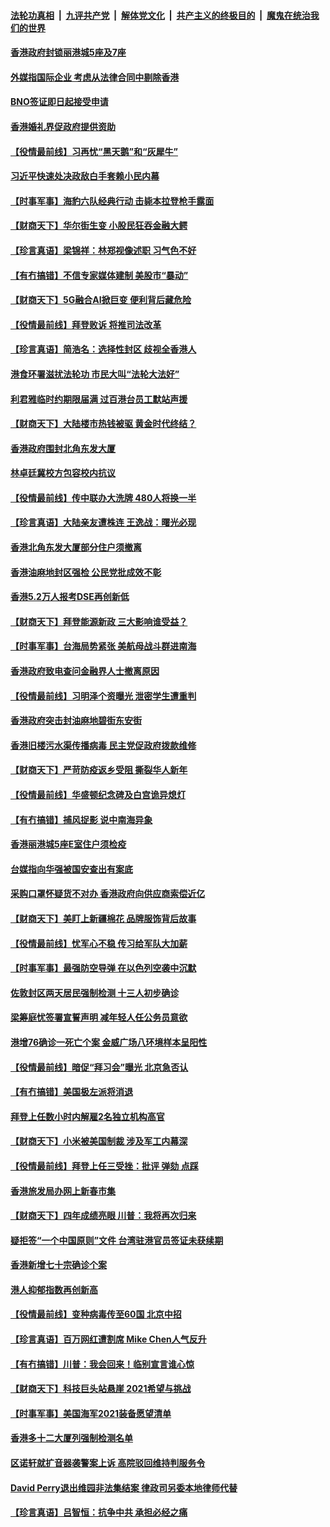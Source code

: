 

####  [法轮功真相](../../../../basic/blob/master/README.md?t=02011931) &nbsp;|&nbsp; [九评共产党](../../../../9ping.md/blob/master/README.md?t=02011931) &nbsp;|&nbsp; [解体党文化](../../../../jtdwh.md/blob/master/README.md?t=02011931)  &nbsp;|&nbsp; [共产主义的终极目的](../../../../gczydzjmd.md/blob/master/README.md?t=02011931) &nbsp;|&nbsp; [魔鬼在统治我们的世界](../../../../mgztzwmdsj.md/blob/master/README.md?t=02011931) 

#### [香港政府封锁丽港城5座及7座](../pages/nsc415/n12724530.md?t=02011931) 

#### [外媒指国际企业 考虑从法律合同中剔除香港](../pages/nsc415/n12724520.md?t=02011931) 

#### [BNO签证即日起接受申请](../pages/nsc415/n12724514.md?t=02011931) 

#### [香港婚礼界促政府提供资助](../pages/nsc415/n12724507.md?t=02011931) 

#### [【役情最前线】习再忧“黑天鹅”和“灰犀牛”](../pages/nsc415/n12724141.md?t=02011931) 

#### [习近平快速处决政敌白手套赖小民内幕](../pages/nsc415/n12723240.md?t=02011931) 

#### [【时事军事】海豹六队经典行动 击毙本拉登枪手露面](../pages/nsc415/n12721913.md?t=02011931) 

#### [【财商天下】华尔街生变 小股民狂吞金融大鳄](../pages/nsc415/n12722922.md?t=02011931) 

#### [【珍言真语】梁锦祥：林郑视像述职 习气色不好](../pages/nsc415/n12722613.md?t=02011931) 

#### [【有冇搞错】不信专家媒体建制 美股市“暴动”](../pages/nsc415/n12721860.md?t=02011931) 

#### [【财商天下】5G融合AI掀巨变 便利背后藏危险](../pages/nsc415/n12721768.md?t=02011931) 

#### [【役情最前线】拜登败诉 将推司法改革](../pages/nsc415/n12721717.md?t=02011931) 

#### [【珍言真语】简浩名：选择性封区 歧视全香港人](../pages/nsc415/n12720890.md?t=02011931) 

#### [港食环署滋扰法轮功 市民大叫“法轮大法好”](../pages/nsc415/n12720374.md?t=02011931) 

#### [利君雅临时约期限届满 过百港台员工默站声援](../pages/nsc415/n12719263.md?t=02011931) 

#### [【财商天下】大陆楼市热钱被驱 黄金时代终结？](../pages/nsc415/n12718641.md?t=02011931) 

#### [香港政府围封北角东发大厦](../pages/nsc415/n12719194.md?t=02011931) 

#### [林卓廷冀校方包容校内抗议](../pages/nsc415/n12719233.md?t=02011931) 

#### [【役情最前线】传中联办大洗牌 480人将换一半](../pages/nsc415/n12718726.md?t=02011931) 

#### [【珍言真语】大陆亲友遭株连 王逸战：曙光必现](../pages/nsc415/n12716805.md?t=02011931) 

#### [香港北角东发大厦部分住户须撤离](../pages/nsc415/n12716787.md?t=02011931) 

#### [香港油麻地封区强检 公民党批成效不彰](../pages/nsc415/n12716760.md?t=02011931) 

#### [香港5.2万人报考DSE再创新低](../pages/nsc415/n12716750.md?t=02011931) 

#### [【财商天下】拜登能源新政 三大影响谁受益？](../pages/nsc415/n12716001.md?t=02011931) 

#### [【时事军事】台海局势紧张 美航母战斗群进南海](../pages/nsc415/n12713829.md?t=02011931) 

#### [香港政府致电查问金融界人士撤离原因](../pages/nsc415/n12716739.md?t=02011931) 

#### [【役情最前线】习明泽个资曝光 泄密学生遭重判](../pages/nsc415/n12716116.md?t=02011931) 

#### [香港政府突击封油麻地碧街东安街](../pages/nsc415/n12714910.md?t=02011931) 

#### [香港旧楼污水渠传播病毒 民主党促政府拨款维修](../pages/nsc415/n12714939.md?t=02011931) 

#### [【财商天下】严苛防疫返乡受阻 撕裂华人新年](../pages/nsc415/n12713691.md?t=02011931) 

#### [【役情最前线】华盛顿纪念碑及白宫诡异熄灯](../pages/nsc415/n12713996.md?t=02011931) 

#### [【有冇搞错】捕风捉影 说中南海异象](../pages/nsc415/n12711528.md?t=02011931) 

#### [香港丽港城5座E室住户须检疫](../pages/nsc415/n12711849.md?t=02011931) 

#### [台媒指向华强被国安查出有案底](../pages/nsc415/n12711876.md?t=02011931) 

#### [采购口罩怀疑货不对办 香港政府向供应商索偿近亿](../pages/nsc415/n12711860.md?t=02011931) 

#### [【财商天下】美盯上新疆棉花 品牌服饰背后故事](../pages/nsc415/n12711233.md?t=02011931) 

#### [【役情最前线】忧军心不稳 传习给军队大加薪](../pages/nsc415/n12711316.md?t=02011931) 

#### [【时事军事】最强防空导弹 在以色列空袭中沉默](../pages/nsc415/n12706290.md?t=02011931) 

#### [佐敦封区两天居民强制检测 十三人初步确诊](../pages/nsc415/n12709395.md?t=02011931) 

#### [梁筹庭忧签署宣誓声明 减年轻人任公务员意欲](../pages/nsc415/n12709418.md?t=02011931) 

#### [港增76确诊一死亡个案 金威广场八环境样本呈阳性](../pages/nsc415/n12709371.md?t=02011931) 

#### [【役情最前线】暗促“拜习会”曝光 北京急否认](../pages/nsc415/n12709187.md?t=02011931) 

#### [【有冇搞错】美国极左派将消退](../pages/nsc415/n12706219.md?t=02011931) 

#### [拜登上任数小时内解雇2名独立机构高官](../pages/nsc415/n12707121.md?t=02011931) 

#### [【财商天下】小米被美国制裁 涉及军工内幕深](../pages/nsc415/n12706118.md?t=02011931) 

#### [【役情最前线】拜登上任三受挫：批评 弹劾 点踩](../pages/nsc415/n12706272.md?t=02011931) 

#### [香港旅发局办网上新春市集](../pages/nsc415/n12703940.md?t=02011931) 

#### [【财商天下】四年成绩亮眼 川普：我将再次归来](../pages/nsc415/n12703209.md?t=02011931) 

#### [疑拒签“一个中国原则”文件 台湾驻港官员签证未获续期](../pages/nsc415/n12703928.md?t=02011931) 

#### [香港新增七十宗确诊个案](../pages/nsc415/n12703909.md?t=02011931) 

#### [港人抑郁指数再创新高](../pages/nsc415/n12703881.md?t=02011931) 

#### [【役情最前线】变种病毒传至60国 北京中招](../pages/nsc415/n12703319.md?t=02011931) 

#### [【珍言真语】百万网红遭割席 Mike Chen人气反升](../pages/nsc415/n12702883.md?t=02011931) 

#### [【有冇搞错】川普：我会回来！临别宣言谁心惊](../pages/nsc415/n12701187.md?t=02011931) 

#### [【财商天下】科技巨头站悬崖 2021希望与挑战](../pages/nsc415/n12701522.md?t=02011931) 

#### [【时事军事】美国海军2021装备愿望清单](../pages/nsc415/n12698484.md?t=02011931) 

#### [香港多十二大厦列强制检测名单](../pages/nsc415/n12701609.md?t=02011931) 

#### [区诺轩就扩音器袭警案上诉 高院驳回维持判服务令](../pages/nsc415/n12701598.md?t=02011931) 

#### [David Perry退出维园非法集结案 律政司另委本地律师代替](../pages/nsc415/n12701577.md?t=02011931) 

#### [【珍言真语】吕智恒：抗争中共 承担必经之痛](../pages/nsc415/n12700375.md?t=02011931) 

